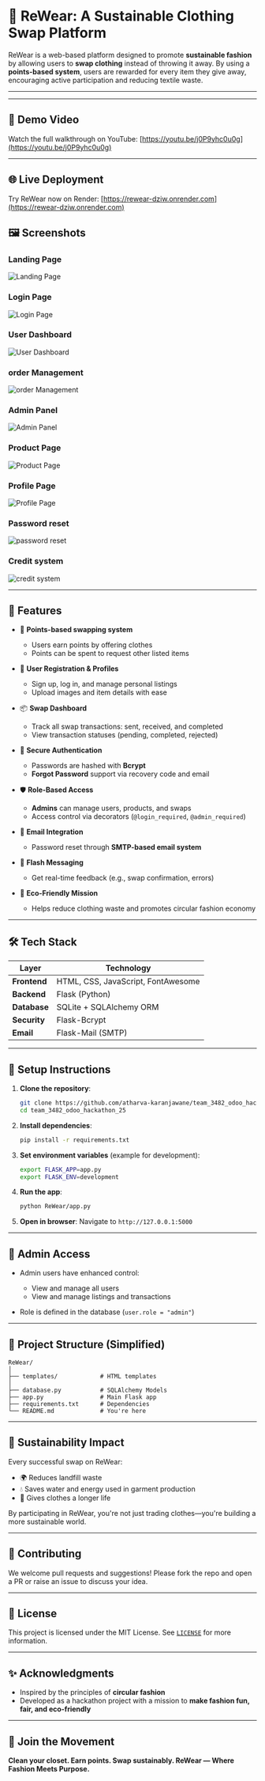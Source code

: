 # 👚 ReWear: A Sustainable Clothing Swap Platform

ReWear is a web-based platform designed to promote **sustainable fashion** by allowing users to **swap clothing** instead of throwing it away. By using a **points-based system**, users are rewarded for every item they give away, encouraging active participation and reducing textile waste.

---

---

## 🎥 Demo Video

Watch the full walkthrough on YouTube: [https://youtu.be/j0P9yhc0u0g](https://youtu.be/j0P9yhc0u0g)

---

## 🌐 Live Deployment

Try ReWear now on Render: [https://rewear-dziw.onrender.com](https://rewear-dziw.onrender.com)


## 🖼️ Screenshots

### Landing Page

![Landing Page](./assets/landing.png)

### Login Page

![Login Page](./assets/login.png)

### User Dashboard

![User Dashboard](./assets/home.png)

### order Management

![order Management](./assets/order.png)

### Admin Panel

![Admin Panel](./assets/admin.png)

### Product Page

![Product Page](./assets/product.png)

### Profile Page

![Profile Page](./assets/profile.png)

### Password reset

![password reset](./assets/reset.jpg)

### Credit system

![credit system](./assets/credit.jpg)

---

## 🌿 Features

- 🔁 **Points-based swapping system**
  - Users earn points by offering clothes
  - Points can be spent to request other listed items

- 👤 **User Registration & Profiles**
  - Sign up, log in, and manage personal listings
  - Upload images and item details with ease

- 📦 **Swap Dashboard**
  - Track all swap transactions: sent, received, and completed
  - View transaction statuses (pending, completed, rejected)

- 🔐 **Secure Authentication**
  - Passwords are hashed with **Bcrypt**
  - **Forgot Password** support via recovery code and email

- 🛡️ **Role-Based Access**
  - **Admins** can manage users, products, and swaps
  - Access control via decorators (`@login_required`, `@admin_required`)

- 📨 **Email Integration**
  - Password reset through **SMTP-based email system**

- 💬 **Flash Messaging**
  - Get real-time feedback (e.g., swap confirmation, errors)

- 🌱 **Eco-Friendly Mission**
  - Helps reduce clothing waste and promotes circular fashion economy

---

## 🛠️ Tech Stack

| Layer        | Technology                     |
|--------------|-------------------------------|
| **Frontend** | HTML, CSS, JavaScript, FontAwesome |
| **Backend**  | Flask (Python)                |
| **Database** | SQLite + SQLAlchemy ORM       |
| **Security** | Flask-Bcrypt                  |
| **Email**    | Flask-Mail (SMTP)             |

---

## 🔧 Setup Instructions

1. **Clone the repository**:
   ```bash
   git clone https://github.com/atharva-karanjawane/team_3482_odoo_hackathon_25.git
   cd team_3482_odoo_hackathon_25
    ```

2. **Install dependencies**:

   ```bash
   pip install -r requirements.txt
   ```

3. **Set environment variables** (example for development):

   ```bash
   export FLASK_APP=app.py
   export FLASK_ENV=development
   ```

4. **Run the app**:

   ```bash
   python ReWear/app.py
   ```

5. **Open in browser**:
   Navigate to `http://127.0.0.1:5000`

---

## 🔐 Admin Access

* Admin users have enhanced control:

  * View and manage all users
  * View and manage listings and transactions
* Role is defined in the database (`user.role = "admin"`)

---

## 📂 Project Structure (Simplified)

```
ReWear/
│
├── templates/            # HTML templates
│
├── database.py           # SQLAlchemy Models
├── app.py                # Main Flask app
├── requirements.txt      # Dependencies
└── README.md             # You're here
```

---

## 💚 Sustainability Impact

Every successful swap on ReWear:

* 🌍 Reduces landfill waste
* 💧 Saves water and energy used in garment production
* 🧥 Gives clothes a longer life

By participating in ReWear, you're not just trading clothes—you're building a more sustainable world.

---

## 🤝 Contributing

We welcome pull requests and suggestions! Please fork the repo and open a PR or raise an issue to discuss your idea.

---

## 📜 License

This project is licensed under the MIT License. See [`LICENSE`](LICENSE) for more information.

---

## ✨ Acknowledgments

* Inspired by the principles of **circular fashion**
* Developed as a hackathon project with a mission to **make fashion fun, fair, and eco-friendly**

---

## 🙌 Join the Movement

**Clean your closet. Earn points. Swap sustainably.
ReWear — Where Fashion Meets Purpose.**

